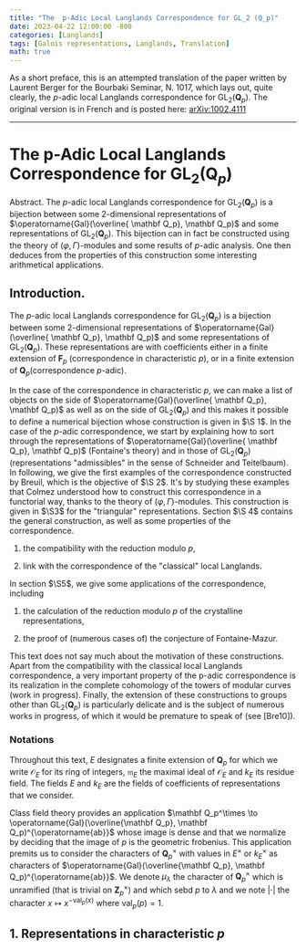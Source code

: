 ```yaml
---
title: "The  p-Adic Local Langlands Correspondence for GL_2 (Q_p)"
date: 2023-04-22 12:00:00 -800
categories: [Langlands]
tags: [Galois representations, Langlands, Translation]
math: true
---
```


As a short preface, this is an attempted translation of the paper written by Laurent Berger for the Bourbaki Seminar, N. 1017, which lays out, quite clearly, the $p$-adic local Langlands correspondence for $\operatorname{GL}_2 (\mathbf Q_p)$. The original version is in French and is posted here: <a href="https://arxiv.org/abs/1002.4111">arXiv:1002.4111 </a>


____

# The p-Adic Local Langlands Correspondence for $\operatorname{GL}_2 (\mathbf Q_p)$

Abstract. The $p$-adic local Langlands correspondence for $\operatorname{GL}_2 (\mathbf Q_p)$ is a bijection between some $2$-dimensional representations of $\operatorname{Gal}(\overline{ \mathbf Q_p}, \mathbf Q_p)$ and some representations of $\operatorname{GL}_2 (\mathbf Q_p)$. This bijection can in fact be constructed using the theory of $(\varphi, \Gamma)$-modules and some results of $p$-adic analysis. One then deduces from the properties of this construction some interesting arithmetical applications.


## Introduction. 

The $p$-adic local Langlands correspondence for $\operatorname{GL}_2 (\mathbf Q_p)$ is a bijection between some $2$-dimensional representations of $\operatorname{Gal}(\overline{ \mathbf Q_p}, \mathbf Q_p)$ and some representations of $\operatorname{GL}_2 (\mathbf Q_p)$. These representations are with coefficients either in a finite extension of $\mathbf F_p$ (correspondence in characteristic $p$), or in a finite extension of $\mathbf Q_p$(correspondence $p$-adic).

In the case of the correspondence in characteristic $p$, we can make a list of objects on the side of $\operatorname{Gal}(\overline{ \mathbf Q_p}, \mathbf Q_p)$ as well as on the side of $\operatorname{GL}_2 (\mathbf Q_p)$ and this makes it possible to define a numerical bijection whose construction is given in $\S 1$. In the case of the $p$-adic correspondence, we start by explaining how to sort through the representations of $\operatorname{Gal}(\overline{ \mathbf Q_p}, \mathbf Q_p)$ (Fontaine's theory) and in those of $\operatorname{GL}_2 (\mathbf Q_p)$ (representations "admissibles" in the sense of Schneider and Teitelbaum). In following, we give the first examples of the correspondence constructed by Breuil, which is the objective of $\S 2$. It's by studying these examples that Colmez understood how to construct this correspondence in a functorial way, thanks to the theory of $(\varphi, \Gamma)$-modules. This construction is given in $\S3$ for the "triangular" representations. Section $\S 4$ contains the general construction, as well as some properties of the correspondence.

1. the compatibility with the reduction modulo $p$,

2. link with the correspondence of the "classical" local Langlands.

In section $\S5$, we give some applications of the correspondence, including

1. the calculation of the reduction modulo $p$ of the crystalline representations,

2. the proof of (numerous cases of) the conjecture of Fontaine-Mazur.

This text does not say much about the motivation of these constructions. Apart from the compatibility with the classical local Langlands correspondence, a very important property of the p-adic correspondence is its realization in the complete cohomology of the towers of modular curves (work in progress). Finally, the extension of these constructions to groups other than $\operatorname{GL}_2(\mathbf Q_p)$ is particularly delicate and is the subject of numerous works in progress, of which it would be premature to speak of (see [Bre10]).

### **Notations** 
Throughout this text, $E$ designates a finite extension of $\mathbf Q_p$ for which we write $\mathcal O_E$ for its ring of integers, $\mathfrak m_E$ the maximal ideal of $\mathcal O_E$ and $k_E$ its residue field. The fields $E$ and $k_E$ are the fields of coefficients of representations that we consider.  

Class field theory provides an application $\mathbf Q_p^\times \to \operatorname{Gal}(\overline{\mathbf Q_p}, \mathbf Q_p)^{\operatorname{ab}}$ whose image is dense and that we normalize by deciding that the image of $p$ is the geometric frobenius. This application premits us to consider the characters of $\mathbf Q_p^\times$ with values in $E^\times$ or $k_E^\times$ as characters of $\operatorname{Gal}(\overline{\mathbf Q_p}, \mathbf Q_p)^{\operatorname{ab}}$. We denote $\mu_\lambda$ the character of $\mathbf Q_p^\times$ which is unramified (that is trivial on $\mathbf Z_p^\times$) and which sebd $p$ to $\lambda$ and we note $|\cdot |$ the character $x \mapsto x^{-\operatorname{val}_p(x)}$ where $\operatorname{val}_p(p)=1$.

## 1. Representations in characteristic $p$